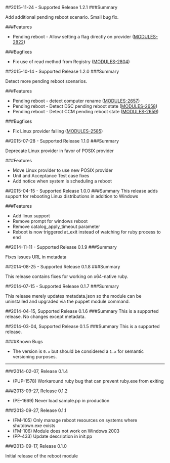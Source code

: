 ##2015-11-24 - Supported Release 1.2.1
###Summary

Add additional pending reboot scenario. Small bug fix.

###Features
* Pending reboot - Allow setting a flag directly on provider ([MODULES-2822](https://tickets.puppet.com/browse/MODULES-2822))

###Bugfixes
* Fix use of read method from Registry ([MODULES-2804](https://tickets.puppet.com/browse/MODULES-2804))

##2015-10-14 - Supported Release 1.2.0
###Summary

Detect more pending reboot scenarios.

###Features
* Pending reboot - detect computer rename ([MODULES-2657](https://tickets.puppet.com/browse/MODULES-2657))
* Pending reboot - Detect DSC pending reboot state ([MODULES-2658](https://tickets.puppet.com/browse/MODULES-2658))
* Pending reboot - Detect CCM pending reboot state ([MODULES-2659](https://tickets.puppet.com/browse/MODULES-2659))

###Bugfixes
* Fix Linux provider failing ([MODULES-2585](https://tickets.puppet.com/browse/MODULES-2585))

##2015-07-28 - Supported Release 1.1.0
###Summary

Deprecate Linux provider in favor of POSIX provider

###Features
* Move Linux provider to use new POSIX provider
* Unit and Acceptance Test case fixes
* Add notice when system is scheduling a reboot

##2015-04-15 - Supported Release 1.0.0
###Summary
This release adds support for rebooting Linux distributions in addition to Windows

###Features
* Add linux support
* Remove prompt for windows reboot
* Remove catalog_apply_timeout parameter
* Reboot is now triggered at_exit instead of watching for ruby process to end

##2014-11-11 - Supported Release 0.1.9
###Summary

Fixes issues URL in metadata

##2014-08-25 - Supported Release 0.1.8
###Summary

This release contains fixes for working on x64-native ruby.

##2014-07-15 - Supported Release 0.1.7
###Summary

This release merely updates metadata.json so the module can be uninstalled and
upgraded via the puppet module command.

##2014-04-15, Supported Release 0.1.6
###Summary
This is a supported release.  No changes except metadata.

##2014-03-04, Supported Release 0.1.5
###Summary
This is a supported release.

####Known Bugs

* The version is `0.x` but should be considered a `1.x` for semantic versioning purposes.

---

###2014-02-07, Release 0.1.4

 * (PUP-1578) Workaround ruby bug that can prevent ruby.exe from exiting

###2013-09-27, Release 0.1.2

 * (PE-1669) Never load sample.pp in production

###2013-09-27, Release 0.1.1

 * (FM-105) Only manage reboot resources on systems where shutdown.exe exists
 * (FM-106) Module does not work on Windows 2003
 * (PP-433) Update description in init.pp

###2013-09-17, Release 0.1.0

Initial release of the reboot module
